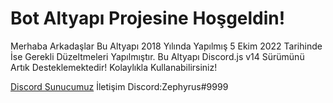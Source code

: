 Bot Altyapı Projesine Hoşgeldin!
=================
Merhaba Arkadaşlar Bu Altyapı 2018 Yılında Yapılmış 5 Ekim 2022 Tarihinde İse Gerekli Düzeltmeleri Yapılmıştır. Bu Altyapı Discord.js v14 Sürümünü Artık Desteklemektedir! Kolaylıkla Kullanabilirsiniz!

[Discord Sunucumuz](https://discord.gg/tbfXJyX6fm)
İletişim Discord:Zephyrus#9999
